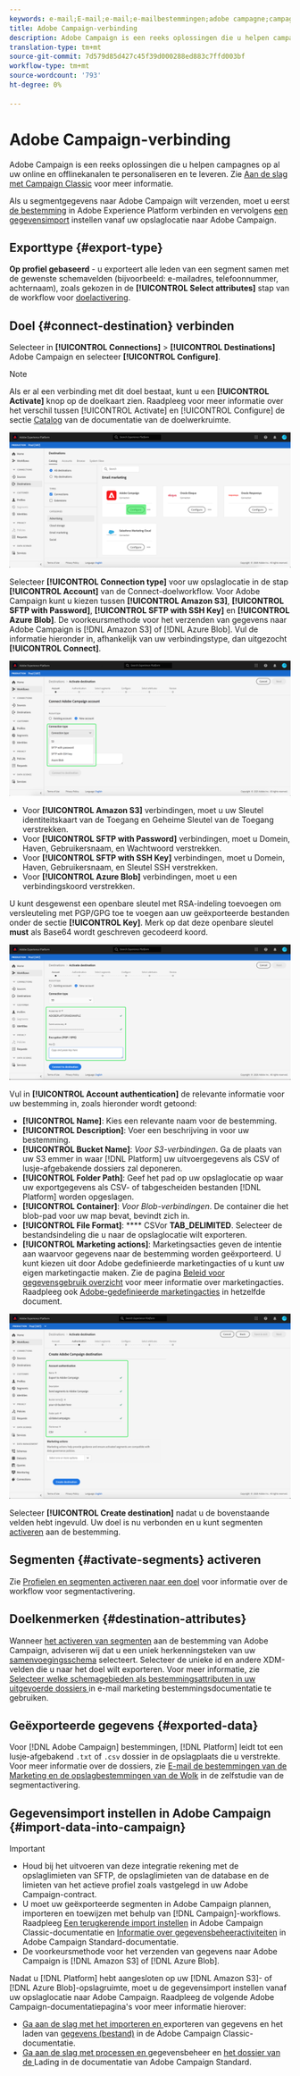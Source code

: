 ```yaml
---
keywords: e-mail;E-mail;e-mail;e-mailbestemmingen;adobe campagne;campagne
title: Adobe Campaign-verbinding
description: Adobe Campaign is een reeks oplossingen die u helpen campagnes op al uw online en offlinekanalen te personaliseren en te leveren.
translation-type: tm+mt
source-git-commit: 7d579d85d427c45f39d000288ed883c7ffd003bf
workflow-type: tm+mt
source-wordcount: '793'
ht-degree: 0%

---
```



# Adobe Campaign-verbinding

Adobe Campaign is een reeks oplossingen die u helpen campagnes op al uw online en offlinekanalen te personaliseren en te leveren. Zie [Aan de slag met Campaign Classic](https://experienceleague.adobe.com/docs/campaign-classic/using/getting-started/starting-with-adobe-campaign/about-adobe-campaign-classic.html) voor meer informatie.

Als u segmentgegevens naar Adobe Campaign wilt verzenden, moet u eerst [de bestemming](#connect-destination) in Adobe Experience Platform verbinden en vervolgens [een gegevensimport](#import-data-into-campaign) instellen vanaf uw opslaglocatie naar Adobe Campaign.

## Exporttype {#export-type}

**Op profiel gebaseerd**  - u exporteert alle leden van een segment samen met de gewenste schemavelden (bijvoorbeeld: e-mailadres, telefoonnummer, achternaam), zoals gekozen in de  **[!UICONTROL Select attributes]** stap van de workflow voor  [doelactivering](../../ui/activate-destinations.md#select-attributes).

## Doel {#connect-destination} verbinden

Selecteer in **[!UICONTROL Connections]** > **[!UICONTROL Destinations]** Adobe Campaign en selecteer **[!UICONTROL Configure]**.

>[!NOTE]
>
>Als er al een verbinding met dit doel bestaat, kunt u een **[!UICONTROL Activate]** knop op de doelkaart zien. Raadpleeg voor meer informatie over het verschil tussen [!UICONTROL Activate] en [!UICONTROL Configure] de sectie [Catalog](../../ui/destinations-workspace.md#catalog) van de documentatie van de doelwerkruimte.

![Verbinding maken met Adobe Campaign](../../assets/catalog/email-marketing/adobe-campaign/catalog.png)

Selecteer **[!UICONTROL Connection type]** voor uw opslaglocatie in de stap **[!UICONTROL Account]** van de Connect-doelworkflow. Voor Adobe Campaign kunt u kiezen tussen **[!UICONTROL Amazon S3]**, **[!UICONTROL SFTP with Password]**, **[!UICONTROL SFTP with SSH Key]** en **[!UICONTROL Azure Blob]**. De voorkeursmethode voor het verzenden van gegevens naar Adobe Campaign is [!DNL Amazon S3] of [!DNL Azure Blob]. Vul de informatie hieronder in, afhankelijk van uw verbindingstype, dan uitgezocht **[!UICONTROL Connect]**.


![Wizard Campagne instellen](../../assets/catalog/email-marketing/adobe-campaign/connection-type.png)

- Voor **[!UICONTROL Amazon S3]** verbindingen, moet u uw Sleutel identiteitskaart van de Toegang en Geheime Sleutel van de Toegang verstrekken.
- Voor **[!UICONTROL SFTP with Password]** verbindingen, moet u Domein, Haven, Gebruikersnaam, en Wachtwoord verstrekken.
- Voor **[!UICONTROL SFTP with SSH Key]** verbindingen, moet u Domein, Haven, Gebruikersnaam, en Sleutel SSH verstrekken.
- Voor **[!UICONTROL Azure Blob]** verbindingen, moet u een verbindingskoord verstrekken.

U kunt desgewenst een openbare sleutel met RSA-indeling toevoegen om versleuteling met PGP/GPG toe te voegen aan uw geëxporteerde bestanden onder de sectie **[!UICONTROL Key]**. Merk op dat deze openbare sleutel **must** als Base64 wordt geschreven gecodeerd koord.

![Campagnegegevens invullen](../../assets/catalog/email-marketing/adobe-campaign/account-info.png)

Vul in **[!UICONTROL Account authentication]** de relevante informatie voor uw bestemming in, zoals hieronder wordt getoond:
- **[!UICONTROL Name]**: Kies een relevante naam voor de bestemming.
- **[!UICONTROL Description]**: Voer een beschrijving in voor uw bestemming.
- **[!UICONTROL Bucket Name]**:  *Voor S3-verbindingen*. Ga de plaats van uw S3 emmer in waar [!DNL Platform] uw uitvoergegevens als CSV of lusje-afgebakende dossiers zal deponeren.
- **[!UICONTROL Folder Path]**: Geef het pad op uw opslaglocatie op waar uw exportgegevens als CSV- of tabgescheiden bestanden  [!DNL Platform] worden opgeslagen.
- **[!UICONTROL Container]**:  *Voor Blob-verbindingen*. De container die het blob-pad voor uw map bevat, bevindt zich in.
- **[!UICONTROL File Format]**:  **** CSVor  **TAB_DELIMITED**. Selecteer de bestandsindeling die u naar de opslaglocatie wilt exporteren.
- **[!UICONTROL Marketing actions]**: Marketingsacties geven de intentie aan waarvoor gegevens naar de bestemming worden geëxporteerd. U kunt kiezen uit door Adobe gedefinieerde marketingacties of u kunt uw eigen marketingactie maken. Zie de pagina [Beleid voor gegevensgebruik overzicht](../../../data-governance/policies/overview.md) voor meer informatie over marketingacties. Raadpleeg ook [Adobe-gedefinieerde marketingacties](../../../data-governance/policies/overview.md#core-actions) in hetzelfde document.

![Basisinformatie over campagnes](../../assets/catalog/email-marketing/adobe-campaign/basic-information.png)

Selecteer **[!UICONTROL Create destination]** nadat u de bovenstaande velden hebt ingevuld. Uw doel is nu verbonden en u kunt segmenten [activeren](../../ui/activate-destinations.md) aan de bestemming.

## Segmenten {#activate-segments} activeren

Zie [Profielen en segmenten activeren naar een doel](../../ui/activate-destinations.md) voor informatie over de workflow voor segmentactivering.

## Doelkenmerken {#destination-attributes}

Wanneer [het activeren van segmenten](../../ui/activate-destinations.md) aan de bestemming van Adobe Campaign, adviseren wij dat u een uniek herkenningsteken van uw [samenvoegingsschema](../../../profile/home.md#profile-fragments-and-union-schemas) selecteert. Selecteer de unieke id en andere XDM-velden die u naar het doel wilt exporteren. Voor meer informatie, zie [Selecteer welke schemagebieden als bestemmingsattributen in uw uitgevoerde dossiers ](./overview.md#destination-attributes) in e-mail marketing bestemmingsdocumentatie te gebruiken.

## Geëxporteerde gegevens {#exported-data}

Voor [!DNL Adobe Campaign] bestemmingen, [!DNL Platform] leidt tot een lusje-afgebakend `.txt` of `.csv` dossier in de opslagplaats die u verstrekte. Voor meer informatie over de dossiers, zie [E-mail de bestemmingen van de Marketing en de opslagbestemmingen van de Wolk](../../ui/activate-destinations.md#esp-and-cloud-storage) in de zelfstudie van de segmentactivering.

## Gegevensimport instellen in Adobe Campaign {#import-data-into-campaign}

>[!IMPORTANT]
>
>- Houd bij het uitvoeren van deze integratie rekening met de opslaglimieten van SFTP, de opslaglimieten van de database en de limieten van het actieve profiel zoals vastgelegd in uw Adobe Campaign-contract.
>- U moet uw geëxporteerde segmenten in Adobe Campaign plannen, importeren en toewijzen met behulp van [!DNL Campaign]-workflows. Raadpleeg [Een terugkerende import instellen](https://experienceleague.adobe.com/docs/campaign-classic/using/automating-with-workflows/use-cases/data-management/recurring-import-workflow.html) in Adobe Campaign Classic-documentatie en [Informatie over gegevensbeheeractiviteiten](https://experienceleague.adobe.com/docs/campaign-standard/using/managing-processes-and-data/data-management-activities/about-data-management-activities.html) in Adobe Campaign Standard-documentatie.
>- De voorkeursmethode voor het verzenden van gegevens naar Adobe Campaign is [!DNL Amazon S3] of [!DNL Azure Blob].



Nadat u [!DNL Platform] hebt aangesloten op uw [!DNL Amazon S3]- of [!DNL Azure Blob]-opslagruimte, moet u de gegevensimport instellen vanaf uw opslaglocatie naar Adobe Campaign. Raadpleeg de volgende Adobe Campaign-documentatiepagina&#39;s voor meer informatie hierover:
- [Ga aan de slag met het importeren en ](https://experienceleague.adobe.com/docs/campaign-classic/using/getting-started/importing-and-exporting-data/get-started-data-import-export.html) exporteren van gegevens en het laden van  [gegevens (bestand)](https://experienceleague.adobe.com/docs/campaign-classic/using/automating-with-workflows/action-activities/data-loading--file-.html) in de Adobe Campaign Classic-documentatie.
- [Ga aan de slag met processen en ](https://experienceleague.adobe.com/docs/campaign-standard/using/managing-processes-and-data/get-started-workflows.html) gegevensbeheer en  [het dossier van de ](https://experienceleague.adobe.com/docs/campaign-standard/using/managing-processes-and-data/data-management-activities/load-file.html) Lading in de documentatie van Adobe Campaign Standard.